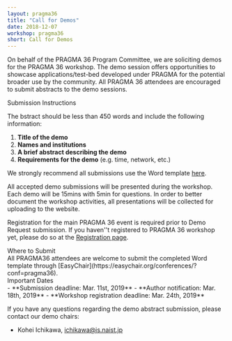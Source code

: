 ```yaml
---
layout: pragma36
title: "Call for Demos"
date: 2018-12-07
workshop: pragma36
short: Call for Demos
---
```


On behalf of the PRAGMA 36 Program Committee, we are soliciting demos for the
PRAGMA 36 workshop. The demo session offers opportunities to showcase
applications/test-bed developed under PRAGMA for the potential broader use by
the community. All PRAGMA 36 attendees are encouraged to submit abstracts to
the demo sessions.

<div class="border36">Submission Instructions</div>

The bstract should be less than 450 words and include the following
information: 

1.	**Title of the demo**
2.	**Names and institutions**
3.	**A brief abstract describing the demo**
4.	**Requirements for the demo** (e.g. time, network, etc.)

We strongly recommend all submissions use the Word template 
<a href="/images/pragma34/PRAGMA34_Demo_Abstract_Template2.dotx">here</a>.<br>

All accepted demo submissions will be presented during the workshop.
Each demo will be 15mins with 5min for questions.
In order to better document the workshop activities, all presentations will be
collected for uploading to the website.

Registration for the main PRAGMA 36 event is required prior to Demo Request
submission. 
If you haven''t registered to PRAGMA 36 workshop yet, please do so at the
[Registration page](http://www.pragma-grid.net/pragma36-registration/). 

<div class="border36">Where to Submit</div>
All PRAGMA36 attendees are welcome to submit the completed Word template
through [EasyChair](https://easychair.org/conferences/?conf=pragma36).<br>


<div class="border36">Important Dates</div>
- **Submission deadline: Mar. 11st, 2019**
- **Author notification: Mar. 18th, 2019**
- **Workshop registration deadline: Mar. 24th, 2019**


If you have any questions regarding the demo abstract submission, please
contact our demo chairs:
- Kohei Ichikawa, ichikawa@is.naist.jp


